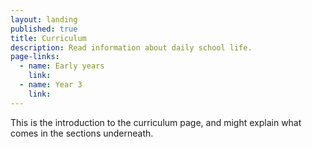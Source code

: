 ```yaml
---
layout: landing
published: true
title: Curriculum
description: Read information about daily school life.
page-links:
  - name: Early years
    link:
  - name: Year 3
    link:
---
```


This is the introduction to the curriculum page, and might explain what comes in the sections underneath.